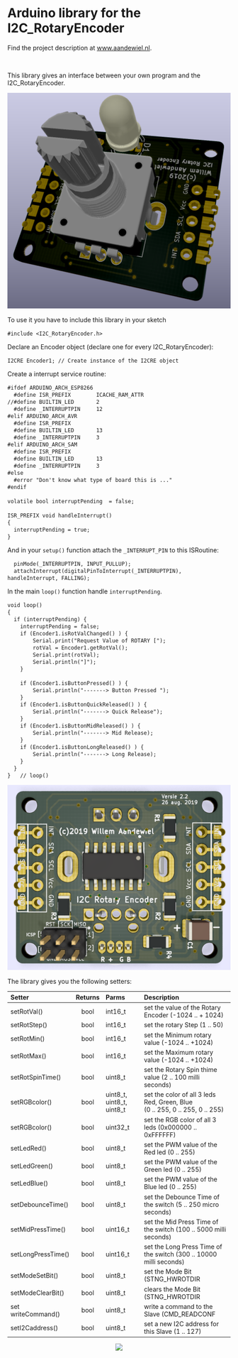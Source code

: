 # Arduino library for the I2C_RotaryEncoder

<p>Find the project description at <a href="https://willem.aandewiel.nl/">www.aandewiel.nl</a>.</p>
<br>

This library gives an interface between your own program and the I2C_RotaryEncoder.

<center><img src="images/I2C_RotaryEncoder_v22-3D.png"></center>

To use it you have to include this library in your sketch

```
#include <I2C_RotaryEncoder.h>
```

Declare an Encoder object (declare one for every I2C_RotaryEncoder):

```
I2CRE Encoder1; // Create instance of the I2CRE object
```

Create a interrupt service routine:

```
#ifdef ARDUINO_ARCH_ESP8266
  #define ISR_PREFIX        ICACHE_RAM_ATTR
//#define BUILTIN_LED       2
  #define _INTERRUPTPIN     12
#elif ARDUINO_ARCH_AVR
  #define ISR_PREFIX
  #define BUILTIN_LED       13
  #define _INTERRUPTPIN     3
#elif ARDUINO_ARCH_SAM
  #define ISR_PREFIX
  #define BUILTIN_LED       13
  #define _INTERRUPTPIN     3
#else
  #error "Don't know what type of board this is ..."
#endif

volatile bool interruptPending  = false;

ISR_PREFIX void handleInterrupt()
{
  interruptPending = true;
}
```

And in your <code>setup()</code> function attach the <code>_INTERRUPT_PIN</code> to this ISRoutine:

```
  pinMode(_INTERRUPTPIN, INPUT_PULLUP);
  attachInterrupt(digitalPinToInterrupt(_INTERRUPTPIN), handleInterrupt, FALLING);
```

In the main <code>loop()</code> function handle <code>interruptPending</code>.

```
void loop() 
{
  if (interruptPending) {
    interruptPending = false;
    if (Encoder1.isRotValChanged() ) {
    	Serial.print("Request Value of ROTARY [");
    	rotVal = Encoder1.getRotVal();
    	Serial.print(rotVal);
    	Serial.println("]");
    }

    if (Encoder1.isButtonPressed() ) {
    	Serial.println("-------> Button Pressed ");
    }
    if (Encoder1.isButtonQuickReleased() ) {
    	Serial.println("-------> Quick Release");
    }
    if (Encoder1.isButtonMidReleased() ) {
    	Serial.println("-------> Mid Release);
    }
    if (Encoder1.isButtonLongReleased() ) {
    	Serial.println("-------> Long Release);
    }
  }
}	// loop()
```

<center><img src="images/I2C_RotaryEncoder_v22-PCB_top.png"></center>

The library gives you the following setters:

| Setter | Returns | Parms | Description |
|:-------|:-------:|:------|:---------|
| setRotVal() | bool | int16_t | set the value of the Rotary Encoder (-1024 .. + 1024)|
| setRotStep() | bool | int16_t | set the rotary Step (1 .. 50) |
| setRotMin() | bool | int16_t | set the Minimum rotary value (-1024 .. +1024)|
| setRotMax() | bool | int16_t | set the Maximum rotary value (-1024 .. +1024)|
| setRotSpinTime() | bool | uint8_t | set the Rotary Spin thime value (2 .. 100 milli seconds)|
| setRGBcolor() | bool | uint8_t, uint8_t, uint8_t|set the color of all 3 leds  Red, Green, Blue<br>(0 .. 255, 0 .. 255, 0 .. 255)|
| setRGBcolor() | bool | uint32_t |set the RGB color of all 3 leds (0x000000 .. 0xFFFFFF)|
| setLedRed() | bool | uint8_t| set the PWM value of the Red led (0 .. 255)|
| setLedGreen() | bool | uint8_t| set the PWM value of the Green led (0 .. 255)|
| setLedBlue() | bool | uint8_t|set the PWM value of the Blue led (0 .. 255)|
| setDebounceTime() | bool | uint8_t| set the Debounce Time of the switch (5 .. 250 micro seconds)|
| setMidPressTime() | bool | uint16_t|set the Mid Press Time of the switch (100 .. 5000 milli seconds)|
| setLongPressTime() | bool | uint16_t| set the Long Press Time of the switch (300 .. 10000 milli seconds)|
| setModeSetBit() | bool | uint8_t|set the Mode Bit (STNG_HWROTDIR | STNG_FLIPMODE | STNG_TURNMODE)|
| setModeClearBit() | bool | uint8_t| clears the Mode Bit (STNG_HWROTDIR | STNG_FLIPMODE | STNG_TURNMODE)|
| set  writeCommand() | bool | uint8_t| write a command to the Slave (CMD_READCONF | CMD_WRITECONF | CMD_REBOOT)|
| setI2Caddress() | bool | uint8_t | set a new I2C address for this Slave (1 .. 127)|



<center><img src="images/I2CRE_Factory_Parts.png"></center>
